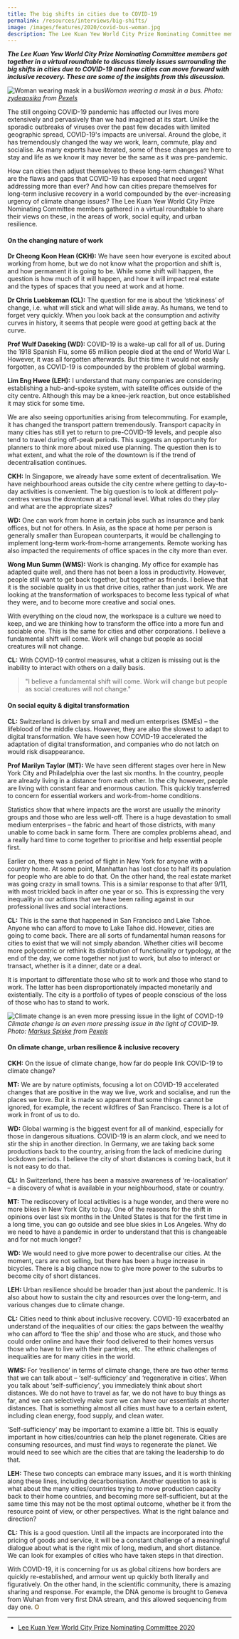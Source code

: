```yaml
---
title: The big shifts in cities due to COVID-19
permalink: /resources/interviews/big-shifts/
image: /images/features/2020/covid-bus-woman.jpg
description: The Lee Kuan Yew World City Prize Nominating Committee members got together in a virtual roundtable to discuss timely issues surrounding the big shifts in cities due to COVID-19 and how cities can move forward with inclusive recovery. These are some of the insights from this discussion. 
---
```


***The Lee Kuan Yew World City Prize Nominating Committee members got together in a virtual roundtable to discuss timely issues surrounding the big shifts in cities due to COVID-19 and how cities can move forward with inclusive recovery. These are some of the insights from this discussion.***

![Woman wearing mask in a bus](/images/features/2020/covid-bus-woman.jpg/)*Woman wearing a mask in a bus. Photo: [zydeaosika](https://www.pexels.com/@zydeaosika-2261055) from [Pexels](https://www.pexels.com)*

The still ongoing COVID-19 pandemic has affected our lives more extensively and pervasively than we had imagined at its start. Unlike the sporadic outbreaks of viruses over the past few decades with limited geographic spread, COVID-19's impacts are universal. Around the globe, it  has tremendously changed the way we work, learn, commute, play and socialise. As many experts have iterated, some of these changes are here to stay and life as we know it may never be the same as it was pre-pandemic. 

How can cities then adjust themselves to these long-term changes? What are the flaws and gaps that COVID-19 has exposed that need urgent addressing more than ever? And how can cities prepare themselves for long-term inclusive recovery in a world compounded by the ever-increasing urgency of climate change issues? The Lee Kuan Yew World City Prize Nominating Committee members gathered in a virtual roundtable to share their views on these, in the areas of work, social equity, and urban resilience. 

#### **On the changing nature of work**

**Dr Cheong Koon Hean (CKH):** We have seen how everyone is excited about working from home, but we do not know what the proportion and shift is, and how permanent it is going to be. While some shift will happen, the question is how much of it will happen, and how it will impact real estate and the types of spaces that you need at work and at home. 

**Dr Chris Luebkeman (CL):** The question for me is about the ‘stickiness’ of change, i.e. what will stick and what will slide away. As humans, we tend to forget very quickly. When you look back at the consumption and activity curves in history, it seems that people were good at getting back at the curve. 

**Prof Wulf Daseking (WD):** COVID-19 is a wake-up call for all of us. During the 1918 Spanish Flu, some 65 million people died at the end of World War I. However, it was all forgotten afterwards. But this time it would not easily forgotten, as COVID-19 is compounded by the problem of global warming. 

**Lim Eng Hwee (LEH):** I understand that many companies are considering establishing a hub-and-spoke system, with satellite offices outside of the city centre. Although this may be a knee-jerk reaction, but once established it may stick for some time. 

We are also seeing opportunities arising from telecommuting. For example, it has changed the transport pattern tremendously. Transport capacity in many cities has still yet to return to pre-COVID-19 levels, and people also tend to travel during off-peak periods. This suggests an opportunity for planners to think more about mixed use planning. The question then is to what extent, and what the role of the downtown is if the trend of decentralisation continues. 

**CKH:** In Singapore, we already have some extent of decentralisation. We have neighbourhood areas outside the city centre where getting to day-to-day activities is convenient. The big question is to look at different poly-centres versus the downtown at a national level. What roles do they play and what are the appropriate sizes? 

**WD:** One can work from home in certain jobs such as insurance and bank offices, but not for others. In Asia, as the space at home per person is generally smaller than European counterparts, it would be challenging to implement long-term work-from-home arrangements. Remote working has also impacted the requirements of office spaces in the city more than ever. 

**Wong Mun Summ (WMS):** Work is changing. My office for example has adapted quite well, and there has not been a loss in productivity. However, people still want to get back together, but together as friends. I believe that it is the sociable quality in us that drive cities, rather than just work. We are looking at the transformation of workspaces to become less typical of what they were, and to become more creative and social ones. 

With everything on the cloud now, the workspace is a culture we need to keep, and we are thinking how to transform the office into a more fun and sociable one. This is the same for cities and other corporations. I believe a fundamental shift will come. Work will change but people as social creatures will not change. 

**CL:** With COVID-19 control measures, what a citizen is missing out is the inability to interact with others on a daily basis. 

> "I believe a fundamental shift will come. Work will change but people as social creatures will not change." 

#### **On social equity & digital transformation**

**CL:** Switzerland is driven by small and medium enterprises (SMEs) – the lifeblood of the middle class. However, they are also the slowest to adapt to digital transformation. We have seen how COVID-19 accelerated the adaptation of digital transformation, and companies who do not latch on would risk disappearance. 

**Prof Marilyn Taylor (MT):** We have seen different stages over here in New York City and Philadelphia over the last six months. In the country, people are already living in a distance from each other. In the city however, people are living with constant fear and enormous caution. This quickly transferred to concern for essential workers and work-from-home conditions. 

Statistics show that where impacts are the worst are usually the minority groups and those who are less well-off. There is a huge devastation to small medium enterprises – the fabric and heart of those districts, with many unable to come back in same form. There are complex problems ahead, and a really hard time to come together to prioritise and help essential people first. 

Earlier on, there was a period of flight in New York for anyone with a country home. At some point, Manhattan has lost close to half its population for people who are able to do that. On the other hand, the real estate market was going crazy in small towns. This is a similar response to that after 9/11, with most trickled back in after one year or so. This is expressing the very inequality in our actions that we have been railing against in our professional lives and social interactions. 

**CL:** This is the same that happened in San Francisco and Lake Tahoe. Anyone who can afford to move to Lake Tahoe did. However, cities are going to come back. There are all sorts of fundamental human reasons for cities to exist that we will not simply abandon. Whether cities will become more polycentric or rethink its distribution of functionality or typology, at the end of the day, we come together not just to work, but also to interact or transact, whether is it a dinner, date or a deal.

It is important to differentiate those who sit to work and those who stand to work. The latter has been disproportionately impacted monetarily and existentially. The city is a portfolio of types of people conscious of the loss of those who has to stand to work.

![Climate change is an even more pressing issue in the light of COVID-19](/images/features/2020/climate-change.jpg/)*Climate change is an even more pressing issue in the light of COVID-19. Photo: [Markus Spiske](https://www.pexels.com/@markusspiske) from [Pexels](https://www.pexels.com)*

#### **On climate change, urban resilience & inclusive recovery**

**CKH:** On the issue of climate change, how far do people link COVID-19 to climate change? 

**MT:** We are by nature optimists, focusing a lot on COVID-19 accelerated changes that are positive in the way we live, work and socialise, and run the places we love. But it is made so apparent that some things cannot be ignored, for example, the recent wildfires of San Francisco. There is a lot of work in front of us to do. 

**WD:** Global warming is the biggest event for all of mankind, especially for those in dangerous situations. COVID-19 is an alarm clock, and we need to stir the ship in another direction. In Germany, we are taking back some productions back to the country, arising from the lack of medicine during lockdown periods. I believe the city of short distances is coming back, but it is not easy to do that. 

**CL:** In Switzerland, there has been a massive awareness of ‘re-localisation’ – a discovery of what is available in your neighbourhood, state or country. 

**MT:** The rediscovery of local activities is a huge wonder, and there were no more bikes in New York City to buy. One of the reasons for the shift in opinions over last six months in the United States is that for the first time in a long time, you can go outside and see blue skies in Los Angeles. Why do we need to have a pandemic in order to understand that this is changeable and for not much longer?

**WD:** We would need to give more power to decentralise our cities. At the moment, cars are not selling, but there has been a huge increase in bicycles. There is a big chance now to give more power to the suburbs to become city of short distances. 

**LEH:** Urban resilience should be broader than just about the pandemic. It is also about how to sustain the city and resources over the long-term, and various changes due to climate change. 

**CL:** Cities need to think about inclusive recovery. COVID-19 exacerbated an understand of the inequalities of our cities: the gaps between the wealthy who can afford to ‘flee the ship’ and those who are stuck, and those who could order online and have their food delivered to their homes versus those who have to live with their pantries, etc. The ethnic challenges of inequalities are for many cities in the world. 

**WMS:** For ‘resilience’ in terms of climate change, there are two other terms that we can talk about – ‘self-sufficiency’ and ‘regenerative in cities’. When you talk about ‘self-sufficiency’, you immediately think about short distances. We do not have to travel as far, we do not have to buy things as far, and we can selectively make sure we can have our essentials at shorter distances. That is something almost all cities must have to a certain extent, including clean energy, food supply, and clean water. 

‘Self-sufficiency’ may be important to examine a little bit. This is equally important in how cities/countries can help the planet regenerate. Cities are consuming resources, and must find ways to regenerate the planet. We would need to see which are the cities that are taking the leadership to do that.

**LEH:** These two concepts can embrace many issues, and it is worth thinking along these lines, including decarbonisation. Another question to ask is what about the many cities/countries trying to move production capacity back to their home countries, and becoming more self-sufficient, but at the same time this may not be the most optimal outcome, whether be it from the resource point of view, or other perspectives. What is the right balance and direction?

**CL:** This is a good question. Until all the impacts are incorporated into the pricing of goods and service, it will be a constant challenge of a meaningful dialogue about what is the right mix of long, medium, and short distance. We can look for examples of cities who have taken steps in that direction. 

With COVID-19, it is concerning for us as global citizens how borders are quickly re-established, and armour went up quickly both literally and figuratively. On the other hand, in the scientific community, there is amazing sharing and response. For example, the DNA genome is brought to Geneva from Wuhan from very first DNA stream, and this allowed sequencing from day one. **<font color="#967942">O</font>** 

---

- [Lee Kuan Yew World City Prize Nominating Committee 2020](/about/prize-jury/nominating-committee/)
